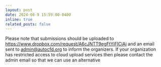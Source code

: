 ```yaml
---
layout: post
date: 2024-08-9 15:59:00-0400
inline: true
related_posts: false
---
```


Please note that submissions should be uploaded to https://www.dropbox.com/request/A6cJNTT9egFtYiFICjAi and an email sent to admin@autocfd.org to inform the organizers. If your organization has restricted access to cloud upload services then please contact the admin email so that we can use an alternative

